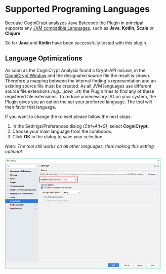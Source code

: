 # Supported Programing Languages
Becuase CogniCrypt analyzes Java Bytecode the Plugin in principal supports any [JVM compatible Languages](https://en.wikipedia.org/wiki/List_of_JVM_languages), such as **Java**, **Kotlin**, **Scala** or **Clojure**. 

So far **Java** and **Kotlin** have been successfully tested with this plugin. 

## Language Optimizations

As soon as the  CogniCrypt Analysis found a Crypt-API misuse, in the [CogniCrypt Window](ToolWindow.md) and the designated source file the result is shown. Therefore a mapping between the internal finding's representation and an existing source file must be created. As all JVM languages use different source file extensions *(e.g.: .java, .kt)* the Plugin tries to find any of these registered file extensions. To reduce unnecessary I/O on your system, the Plugin gives you an option the set your preferred language. The tool will then favor that language. 

If you want to change the ruleset please follow the next steps:  

1. In the Settings/Preferences dialog *(Ctrl+Alt+S)*, select **CogniCrypt**.
2. Choose your main language from the combobox.
3. Click **OK** in the dialog to save your selection.

*Note: The tool still works on all other languages, thus making this setting optional*

![CogniCrypt Settings](Images/CCSettingsLang.png)